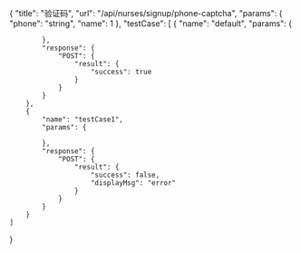 {
    "title": "验证码",
    "url": "/api/nurses/signup/phone-captcha",
    "params": {
        "phone": "string",
        "name": 1
    },
    "testCase": [
        {
            "name": "default",
            "params": {

            },
            "response": {
                "POST": {
                    "result": {
                        "success": true
                    }
                }
            }
        },
        {
            "name": "testCase1",
            "params": {

            },
            "response": {
                "POST": {
                    "result": {
                        "success": false,
                        "displayMsg": "error"
                    }
                }
            }
        }
    ]
}